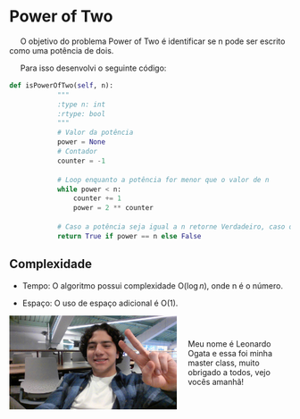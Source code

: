 # Power of Two

&nbsp;&nbsp;&nbsp;&nbsp; O objetivo do problema Power of Two é identificar se n pode ser escrito como uma potência de dois.

&nbsp;&nbsp;&nbsp;&nbsp; Para isso desenvolvi o seguinte código: 

```python
def isPowerOfTwo(self, n):
            """
            :type n: int
            :rtype: bool
            """
            # Valor da potência
            power = None
            # Contador
            counter = -1

            # Loop enquanto a potência for menor que o valor de n
            while power < n:
                counter += 1 
                power = 2 ** counter
            
            # Caso a potência seja igual a n retorne Verdadeiro, caso o contrário retorne Falso
            return True if power == n else False
```

## Complexidade
- Tempo: O algoritmo possui complexidade O($\log{n}$), onde n é o número.

- Espaço: O uso de espaço adicional é O(1).

<div style="display: flex; align-items: center; justify-content: center;">
    <img src="leoogata39.jpg" alt="leoogata" style="width: 300px; height: auto; margin-right: 20px;">
    <div>
        <p>Meu nome é Leonardo Ogata e essa foi minha master class, muito obrigado a todos, vejo vocês amanhã!</p>
    </div>
</div>
